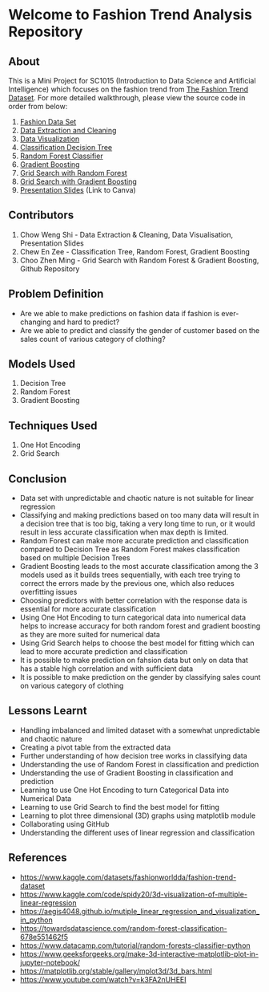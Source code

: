 # Welcome to Fashion Trend Analysis Repository
## About
This is a Mini Project for SC1015 (Introduction to Data Science and Artificial Intelligence) which focuses on the fashion trend from [The Fashion Trend Dataset](https://www.kaggle.com/datasets/fashionworldda/fashion-trend-dataset). For more detailed walkthrough, please view the source code in order from below:

1. [Fashion Data Set](https://github.com/M450NCH00/Fashion-Trend-Analysis/blob/main/fashion_data_2018_2022.csv)
2. [Data Extraction and Cleaning](https://github.com/M450NCH00/Fashion-Trend-Analysis/blob/main/3.%20Data%20Extraction%20and%20Cleaning.ipynb)
3. [Data Visualization](https://github.com/M450NCH00/Fashion-Trend-Analysis/blob/main/4.%20Data%20Visualisation.ipynb)
4. [Classification Decision Tree](https://github.com/M450NCH00/Fashion-Trend-Analysis/blob/main/5.%20Classification%20Decision%20Tree.ipynb)
5. [Random Forest Classifier](https://github.com/M450NCH00/Fashion-Trend-Analysis/blob/main/6.%20Random%20Forest%20Classifier.ipynb)
6. [Gradient Boosting](https://github.com/M450NCH00/Fashion-Trend-Analysis/blob/main/7.%20Gradient%20Boosting.ipynb)
7. [Grid Search with Random Forest](https://github.com/M450NCH00/Fashion-Trend-Analysis/blob/main/8.%20Grid%20Search%20with%20Random%20Forest.ipynb)
8. [Grid Search with Gradient Boosting](https://github.com/M450NCH00/Fashion-Trend-Analysis/blob/main/9.%20Grid%20Search%20with%20Gradient%20Boosting.ipynb)
9. [Presentation Slides](https://www.canva.com/design/DAGC7sSQ0mY/7Q8ANhvqiRlKOIgFYsWkTA/edit) (Link to Canva)

## Contributors

1. Chow Weng Shi - Data Extraction & Cleaning, Data Visualisation, Presentation Slides
2. Chew En Zee - Classification Tree, Random Forest, Gradient Boosting
3. Choo Zhen Ming - Grid Search with Random Forest & Gradient Boosting, Github Repository
   
## Problem Definition

- Are we able to make predictions on fashion data if fashion is ever-changing and hard to predict?
- Are we able to predict and classify the gender of customer based on the sales count of various category of clothing?

## Models Used

1. Decision Tree
2. Random Forest
3. Gradient Boosting

## Techniques Used

1. One Hot Encoding
2. Grid Search

## Conclusion

- Data set with unpredictable and chaotic nature is not suitable for linear regression
- Classifying and making predictions based on too many data will result in a decision tree that is too big, 
  taking a very long time to run, or it would result in less accurate classification when max depth is limited.
- Random Forest can make more accurate prediction and classification compared to Decision Tree as Random Forest 
  makes classification based on multiple Decision Trees
- Gradient Boosting leads to the most accurate classification among the 3 models used as it builds trees sequentially, with each tree 
  trying to correct the errors made by the previous one, which also reduces overfitting issues
- Choosing predictors with better correlation with the response data is essential for more accurate classification
- Using One Hot Encoding to turn categorical data into numerical data helps to increase accuracy for both random forest and gradient 
  boosting as they are more suited for numerical data
- Using Grid Search helps to choose the best model for fitting which can lead to more accurate prediction and classification
- It is possible to make prediction on fahsion data but only on data that has a stable high correlation and with sufficient data
- It is possible to make prediction on the gender by classifying sales count on various category of clothing

## Lessons Learnt

- Handling imbalanced and limited dataset with a somewhat unpredictable and chaotic nature
- Creating a pivot table from the extracted data
- Further understanding of how decision tree works in classifying data
- Understanding the use of Random Forest in classification and prediction
- Understanding the use of Gradient Boosting in classification and prediction
- Learning to use One Hot Encoding to turn Categorical Data into Numerical Data
- Learning to use Grid Search to find the best model for fitting
- Learning to plot three dimensional (3D) graphs using matplotlib module
- Collaborating using GitHub
- Understanding the different uses of linear regression and classification

## References
- <https://www.kaggle.com/datasets/fashionworldda/fashion-trend-dataset>
- <https://www.kaggle.com/code/spidy20/3d-visualization-of-multiple-linear-regression>
- <https://aegis4048.github.io/mutiple_linear_regression_and_visualization_in_python>
- <https://towardsdatascience.com/random-forest-classification-678e551462f5>
- <https://www.datacamp.com/tutorial/random-forests-classifier-python>
- <https://www.geeksforgeeks.org/make-3d-interactive-matplotlib-plot-in-jupyter-notebook/>
- <https://matplotlib.org/stable/gallery/mplot3d/3d_bars.html>
- <https://www.youtube.com/watch?v=k3FA2nUHEEI>
